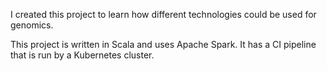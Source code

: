 I created this project to learn how different technologies could be used for genomics. 

This project is written in Scala and uses Apache Spark. It has a CI pipeline that is run by a Kubernetes cluster.
